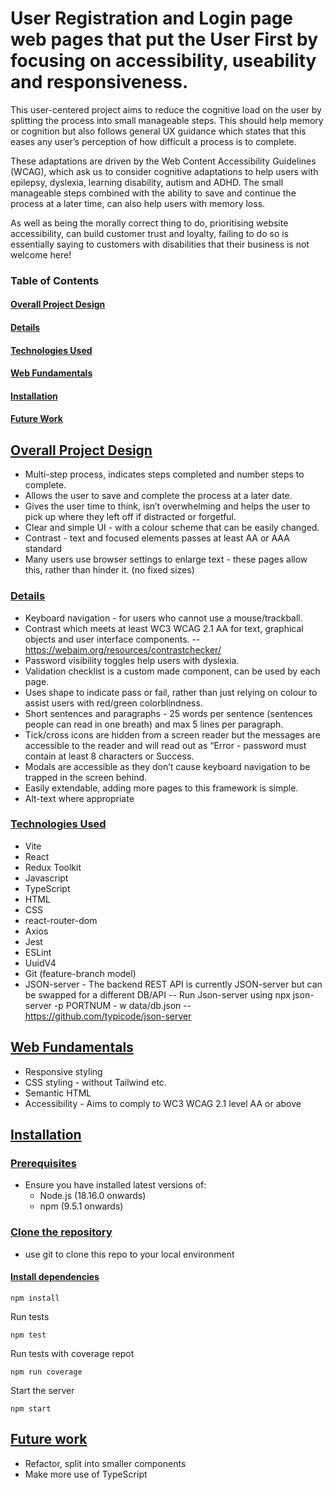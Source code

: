 # User Registration and Login page web pages that put the User First by focusing on accessibility, useability and responsiveness.
 
This user-centered project aims to reduce the cognitive load on the user by splitting the process into small manageable steps. This should help memory or cognition but also follows general UX guidance which states that this eases any user’s perception of how difficult a process is to complete.

 These adaptations are driven by the Web Content Accessibility Guidelines (WCAG), which ask us to consider cognitive adaptations to help users with epilepsy, dyslexia, learning disability, autism and ADHD. The small manageable steps combined with the ability to save and continue the process at a later time, can also help users with memory loss. 

As well as being the morally correct thing to do, prioritising website accessibility, can build customer trust and loyalty, failing to do so is essentially saying to customers with disabilities that their business is not welcome here!

### Table of Contents
#### [Overall Project Design](https://github.com/ellohez/GL-Project#overall-project-design)
#### [Details](https://github.com/ellohez/GL-Project#details)
#### [Technologies Used](https://github.com/ellohez/GL-Project#technologies-used)
#### [Web Fundamentals](https://github.com/ellohez/GL-Project#web-fundamentals)
#### [Installation](https://github.com/ellohez/GL-Project#installation)
#### [Future Work](https://github.com/ellohez/GL-Project#future-work)

## [Overall Project Design](https://github.com/ellohez/GL-Project#design)
* Multi-step process, indicates steps completed and number steps to complete.
* Allows the user to save and complete the process at a later date.
* Gives the user time to think, isn’t overwhelming and helps the user to pick up where they left off if distracted or forgetful.
* Clear and simple UI - with a colour scheme that can be easily changed.
* Contrast - text and focused elements passes at least AA or AAA standard
* Many users use browser settings to enlarge text - these pages allow this, rather than hinder it. (no fixed sizes)

### [Details](https://github.com/ellohez/GL-Project#details)
* Keyboard navigation - for users who cannot use a mouse/trackball.
* Contrast which meets at least WC3 WCAG 2.1 AA for text, graphical objects and user interface components.
-- https://webaim.org/resources/contrastchecker/
* Password visibility toggles help users with dyslexia.
* Validation checklist is a custom made component, can be used by each page.
* Uses shape to indicate pass or fail, rather than just relying on colour to assist users with red/green colorblindness.
* Short sentences and paragraphs - 25 words per sentence (sentences people can read in one breath) and max 5 lines per paragraph.
* Tick/cross icons are hidden from a screen reader but the messages are accessible to the reader and will read out as “Error - password must contain at least 8 characters or Success.
* Modals are accessible as they don’t cause keyboard navigation to be trapped in the screen behind.
* Easily extendable, adding more pages to this framework is simple.
* Alt-text where appropriate

### [Technologies Used](https://github.com/ellohez/GL-Project#technologies)
- Vite  
- React
-   Redux Toolkit
-   Javascript
-   TypeScript
- HTML
- CSS
- react-router-dom
- Axios
- Jest
- ESLint
- UuidV4
- Git (feature-branch model)
- JSON-server - The backend REST API is currently JSON-server but can be swapped for a different DB/API
-- Run Json-server using npx json-server -p PORTNUM - w data/db.json
-- https://github.com/typicode/json-server

## [Web Fundamentals](https://github.com/ellohez/GL-Project#webfundamentals)

-   Responsive styling
-   CSS styling - without Tailwind etc.
-   Semantic HTML
-   Accessibility - Aims to comply to WC3 WCAG 2.1 level AA or above

## [Installation](https://github.com/ellohez/GL-Project#installation)

### [Prerequisites](https://github.com/ellohez/GL-Project#prerequisites)

-   Ensure you have installed latest versions of:
    -   Node.js (18.16.0 onwards)
    -   npm (9.5.1 onwards)

### [Clone the repository](https://github.com/ellohez/GL-Project#clone-the-repository)

-   use git to clone this repo to your local environment
#### [Install dependencies](https://github.com/ellohez/GL-Project#install-dependencies)

```
npm install

```

Run tests

```
npm test

```

Run tests with coverage repot

```
npm run coverage

```

Start the server

```
npm start
```

## [Future work](https://github.com/ellohez/GL-Project#future)

- Refactor, split into smaller components 
- Make more use of TypeScript


